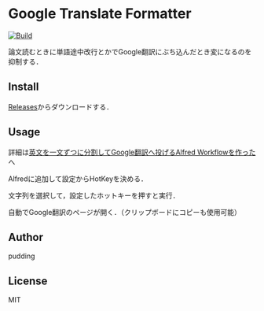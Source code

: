# Google Translate Formatter

[![Build](https://github.com/pddg/alfred-google-translate-formatter-workflow/actions/workflows/build.yaml/badge.svg)](https://github.com/pddg/alfred-google-translate-formatter-workflow/actions/workflows/build.yaml)

論文読むときに単語途中改行とかでGoogle翻訳にぶち込んだとき変になるのを抑制する．

## Install

[Releases](https://github.com/pddg/alfred-google-translate-formatter-workflow/releases)からダウンロードする．

## Usage

詳細は[英文を一文ずつに分割してGoogle翻訳へ投げるAlfred Workflowを作った](https://poyo.hatenablog.jp/entry/2019/06/06/231400)へ

Alfredに追加して設定からHotKeyを決める．

文字列を選択して，設定したホットキーを押すと実行．

自動でGoogle翻訳のページが開く．（クリップボードにコピーも使用可能）

## Author

pudding

## License

MIT
